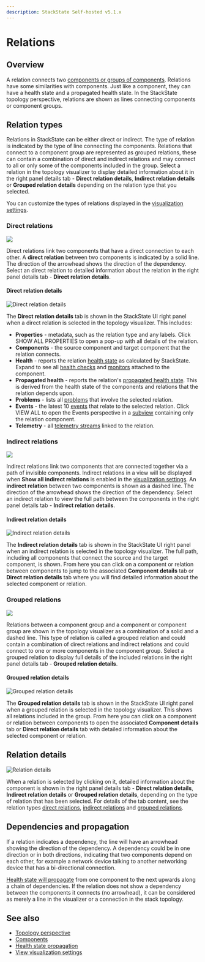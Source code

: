 ```yaml
---
description: StackState Self-hosted v5.1.x 
---
```


# Relations 

## Overview

A relation connects two [components or groups of components](/use/concepts/components.md). Relations have some similarities with components. Just like a component, they can have a health state and a propagated health state. In the StackState topology perspective, relations are shown as lines connecting components or component groups.

## Relation types

Relations in StackState can be either direct or indirect. The type of relation is indicated by the type of line connecting the components. Relations that connect to a component group are represented as grouped relations, these can contain a combination of direct and indirect relations and may connect to all or only some of the components included in the group. Select a relation in the topology visualizer to display detailed information about it in the right panel details tab - **Direct relation details**, **Indirect relation details** or **Grouped relation details** depending on the relation type that you selected. 

You can customize the types of relations displayed in the [visualization settings](/use/stackstate-ui/views/visualization_settings.md).

### Direct relations

![](/.gitbook/assets/v51_relation_comp_comp.png)  

Direct relations link two components that have a direct connection to each other. A **direct relation** between two components is indicated by a solid line. The direction of the arrowhead shows the direction of the dependency. Select an direct relation to detailed information about the relation in the right panel details tab - **Direct relation details**.     

#### Direct relation details

![Direct relation details](/.gitbook/assets/v51_direct_relation_details.png)

The **Direct relation details** tab is shown in the StackState UI right panel when a direct relation is selected in the topology visualizer. This includes:

* **Properties** - metadata, such as the relation type and any labels. Click SHOW ALL PROPERTIES to open a pop-up with all details of the relation.
* **Components** - the source component and target component that the relation connects.
* **Health** - reports the relation [health state](/use/concepts/health-state.md) as calculated by StackState. Expand to see all [health checks](/use/checks-and-monitors/checks.md) and [monitors](/use/checks-and-monitors/monitors.md) attached to the component.
* **Propagated health** - reports the relation's [propagated health state](/use/concepts/health-state.md#propagated-health-state). This is derived from the health state of the components and relations that the relation depends upon.
* **Problems** - lists all [problems](/use/problem-analysis/about-problems.md) that involve the selected relation. 
* **Events** - the latest 10 [events](/use/concepts/events.md) that relate to the selected relation. Click VIEW ALL to open the Events perspective in a [subview](/use/stackstate-ui/views/about_views.md#subview) containing only the relation component. 
* **Telemetry** - all [telemetry streams](/use/metrics-and-events/telemetry_streams.md) linked to the relation.

### Indirect relations

![](/.gitbook/assets/v51_indirect_relation_comp_comp.png)

Indirect relations link two components that are connected together via a path of invisible components. Indirect relations in a view will be displayed when **Show all indirect relations** is enabled in the [visualization settings](/use/stackstate-ui/views/visualization_settings.md). An **indirect relation** between two components is shown as a dashed line.  The direction of the arrowhead shows the direction of the dependency. Select an indirect relation to view the full path between the components in the right panel details tab - **Indirect relation details**.     

#### Indirect relation details

![Indirect relation details](/.gitbook/assets/v51_indirect_relation_details.png)

The **Indirect relation details** tab is shown in the StackState UI right panel when an indirect relation is selected in the topology visualizer. The full path, including all components that connect the source and the target component, is shown. From here you can click on a component or relation between components to jump to the associated **Component details** tab or **Direct relation details** tab where you will find detailed information about the selected component or relation.

### Grouped relations

![](/.gitbook/assets/v51_relation_group_comp.png) 

Relations between a component group and a component or component group are shown in the topology visualizer as a combination of a solid and a dashed line. This type of relation is called a grouped relation and could contain a combination of direct relations and indirect relations and could connect to one or more components in the component group. Select a grouped relation to display full details of the included relations in the right panel details tab - **Grouped relation details**. 

#### Grouped relation details

![Grouped relation details](/.gitbook/assets/v51_grouped_relation_details.png)

The **Grouped relation details** tab is shown in the StackState UI right panel when a grouped relation is selected in the topology visualizer. This shows all relations included in the group. From here you can click on a component or relation between components to open the associated **Component details** tab or **Direct relation details** tab with detailed information about the selected component or relation.

## Relation details

![Relation details](/.gitbook/assets/v51_relation_details.png)

When a relation is selected by clicking on it, detailed information about the component is shown in the right panel details tab - **Direct relation details**, **Indirect relation details** or **Grouped relation details**, depending on the type of relation that has been selected. For details of the tab content, see the relation types [direct relations](#direct-relations), [indirect relations](#indirect-relations) and [grouped relations](#grouped-relations).

## Dependencies and propagation

If a relation indicates a dependency, the line will have an arrowhead showing the direction of the dependency. A dependency could be in one direction or in both directions, indicating that two components depend on each other, for example a network device talking to another networking device that has a bi-directional connection.

[Health state will propagate](health-state.md#propagated-health-state) from one component to the next upwards along a chain of dependencies. If the relation does not show a dependency between the components it connects \(no arrowhead\), it can be considered as merely a line in the visualizer or a connection in the stack topology.

## See also

* [Topology perspective](/use/stackstate-ui/perspectives/topology-perspective.md)
* [Components](/use/concepts/relations.md)
* [Health state propagation](/use/concepts/health-state.md#propagated-health-state)
* [View visualization settings](/use/stackstate-ui/views/visualization_settings.md)